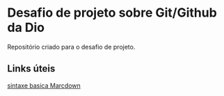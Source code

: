 # Desafio de projeto sobre Git/Github da Dio
Repositório criado para o desafio de projeto.


## Links úteis
[sintaxe basica Marcdown](https://www.markdownguide.org/basic-syntax/)

